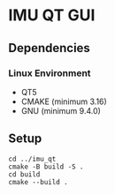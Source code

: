 # IMU QT GUI

## Dependencies
### Linux Environment
* QT5
* CMAKE (minimum 3.16)
* GNU (minimum 9.4.0)

## Setup
```
cd ../imu_qt
cmake -B build -S .
cd build
cmake --build .
```